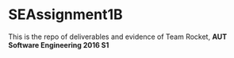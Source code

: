 # SEAssignment1B

This is the repo of deliverables and evidence of Team Rocket, **AUT Software Engineering 2016 S1**
